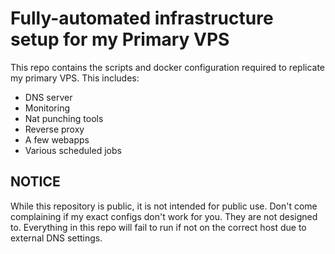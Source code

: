 # Fully-automated infrastructure setup for my Primary VPS

This repo contains the scripts and docker configuration required to replicate my primary VPS. This includes:

 - DNS server
 - Monitoring
 - Nat punching tools
 - Reverse proxy
 - A few webapps
 - Various scheduled jobs

## NOTICE

While this repository is public, it is not intended for public use. Don't come complaining if my exact configs don't work for you. They are not designed to. Everything in this repo will fail to run if not on the correct host due to external DNS settings.
